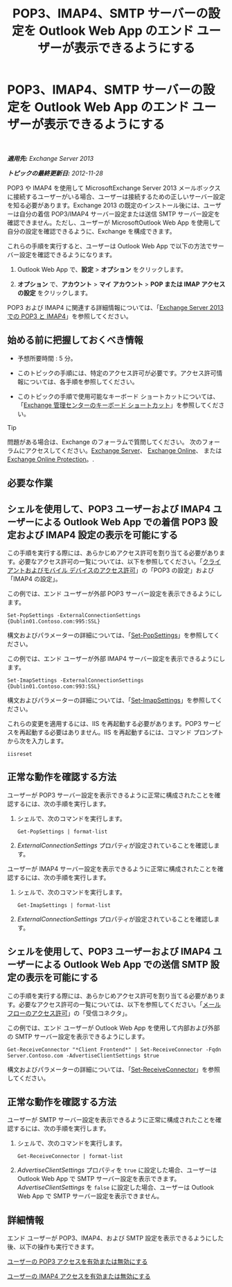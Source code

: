 ﻿---
title: 'POP3、IMAP4、SMTP サーバーの設定を Outlook Web App のエンド ユーザーが表示できるようにする'
TOCTitle: POP3、IMAP4、SMTP サーバーの設定を Outlook Web App のエンド ユーザーが表示できるようにする
ms:assetid: bd22bf7e-3bf7-45e6-8790-919b780166f6
ms:mtpsurl: https://technet.microsoft.com/ja-jp/library/Gg298947(v=EXCHG.150)
ms:contentKeyID: 50555863
ms.date: 04/24/2018
mtps_version: v=EXCHG.150
ms.translationtype: HT
---

# POP3、IMAP4、SMTP サーバーの設定を Outlook Web App のエンド ユーザーが表示できるようにする

 

_**適用先:** Exchange Server 2013_

_**トピックの最終更新日:** 2012-11-28_

POP3 や IMAP4 を使用して MicrosoftExchange Server 2013 メールボックスに接続するユーザーがいる場合、ユーザーは接続するための正しいサーバー設定を知る必要があります。Exchange 2013 の既定のインストール後には、ユーザーは自分の着信 POP3/IMAP4 サーバー設定または送信 SMTP サーバー設定を確認できません。ただし、ユーザーが MicrosoftOutlook Web App を使用して自分の設定を確認できるように、Exchange を構成できます。

これらの手順を実行すると、ユーザーは Outlook Web App で以下の方法でサーバー設定を確認できるようになります。

1.  Outlook Web App で、<strong>設定</strong> \> <strong>オプション</strong> をクリックします。

2.  <strong>オプション</strong> で、<strong>アカウント</strong> \> <strong>マイ アカウント</strong> \> <strong>POP または IMAP アクセスの設定</strong> をクリックします。

POP3 および IMAP4 に関連する詳細情報については、「[Exchange Server 2013 での POP3 と IMAP4](pop3-and-imap4-in-exchange-server-2013-exchange-2013-help.md)」を参照してください。

## 始める前に把握しておくべき情報

  - 予想所要時間 : 5 分。

  - このトピックの手順には、特定のアクセス許可が必要です。アクセス許可情報については、各手順を参照してください。

  - このトピックの手順で使用可能なキーボード ショートカットについては、「[Exchange 管理センターのキーボード ショートカット](keyboard-shortcuts-in-the-exchange-admin-center-exchange-online-protection-help.md)」を参照してください。


> [!TIP]
> 問題がある場合は、Exchange のフォーラムで質問してください。 次のフォーラムにアクセスしてください。<A href="https://go.microsoft.com/fwlink/p/?linkid=60612">Exchange Server</A>、 <A href="https://go.microsoft.com/fwlink/p/?linkid=267542">Exchange Online</A>、 または <A href="https://go.microsoft.com/fwlink/p/?linkid=285351">Exchange Online Protection</A>。.



## 必要な作業

## シェルを使用して、POP3 ユーザーおよび IMAP4 ユーザーによる Outlook Web App での着信 POP3 設定および IMAP4 設定の表示を可能にする

この手順を実行する際には、あらかじめアクセス許可を割り当てる必要があります。必要なアクセス許可の一覧については、以下を参照してください。「[クライアントおよびモバイル デバイスのアクセス許可](clients-and-mobile-devices-permissions-exchange-2013-help.md)」の「POP3 の設定」および「IMAP4 の設定」。

この例では、エンド ユーザーが外部 POP3 サーバー設定を表示できるようにします。

    Set-PopSettings -ExternalConnectionSettings {Dublin01.Contoso.com:995:SSL}

構文およびパラメーターの詳細については、「[Set-PopSettings](https://technet.microsoft.com/ja-jp/library/aa997154\(v=exchg.150\))」を参照してください。

この例では、エンド ユーザーが外部 IMAP4 サーバー設定を表示できるようにします。

    Set-ImapSettings -ExternalConnectionSettings {Dublin01.Contoso.com:993:SSL}

構文およびパラメーターの詳細については、「[Set-ImapSettings](https://technet.microsoft.com/ja-jp/library/aa998252\(v=exchg.150\))」を参照してください。

これらの変更を適用するには、IIS を再起動する必要があります。POP3 サービスを再起動する必要はありません。IIS を再起動するには、コマンド プロンプトから次を入力します。

    iisreset

## 正常な動作を確認する方法

ユーザーが POP3 サーバー設定を表示できるように正常に構成されたことを確認するには、次の手順を実行します。

1.  シェルで、次のコマンドを実行します。
    
        Get-PopSettings | format-list

2.  *ExternalConnectionSettings* プロパティが設定されていることを確認します。

ユーザーが IMAP4 サーバー設定を表示できるように正常に構成されたことを確認するには、次の手順を実行します。

1.  シェルで、次のコマンドを実行します。
    
        Get-ImapSettings | format-list

2.  *ExternalConnectionSettings* プロパティが設定されていることを確認します。

## シェルを使用して、POP3 ユーザーおよび IMAP4 ユーザーによる Outlook Web App での送信 SMTP 設定の表示を可能にする

この手順を実行する際には、あらかじめアクセス許可を割り当てる必要があります。必要なアクセス許可の一覧については、以下を参照してください。「[メール フローのアクセス許可](mail-flow-permissions-exchange-2013-help.md)」の「受信コネクタ」。

この例では、エンド ユーザーが Outlook Web App を使用して内部および外部の SMTP サーバー設定を表示できるようにします。

    Get-ReceiveConnector "*Client Frontend*" | Set-ReceiveConnector -Fqdn Server.Contoso.com -AdvertiseClientSettings $true 

構文およびパラメーターの詳細については、「[Set-ReceiveConnector](https://technet.microsoft.com/ja-jp/library/bb125140\(v=exchg.150\))」を参照してください。

## 正常な動作を確認する方法

ユーザーが SMTP サーバー設定を表示できるように正常に構成されたことを確認するには、次の手順を実行します。

1.  シェルで、次のコマンドを実行します。
    
        Get-ReceiveConnector | format-list

2.  *AdvertiseClientSettings* プロパティを `true` に設定した場合、ユーザーは Outlook Web App で SMTP サーバー設定を表示できます。*AdvertiseClientSettings* を `false` に設定した場合、ユーザーは Outlook Web App で SMTP サーバー設定を表示できません。

## 詳細情報

エンド ユーザーが POP3、IMAP4、および SMTP 設定を表示できるようにした後、以下の操作も実行できます。

[ユーザーの POP3 アクセスを有効または無効にする](enable-or-disable-pop3-access-for-a-user-exchange-2013-help.md)

[ユーザーの IMAP4 アクセスを有効または無効にする](enable-or-disable-imap4-access-for-a-user-exchange-2013-help.md)

